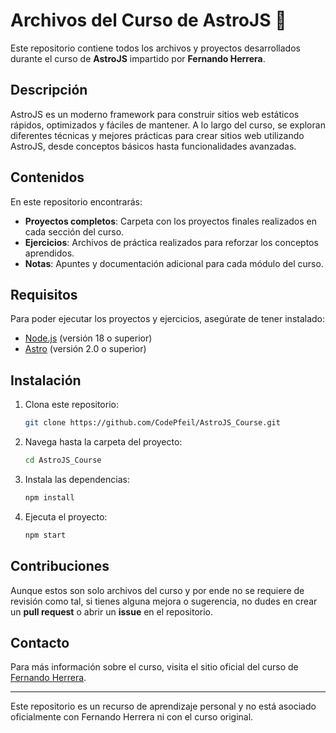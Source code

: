 # Archivos del Curso de AstroJS 🚀

Este repositorio contiene todos los archivos y proyectos desarrollados durante el curso de **AstroJS** impartido por **Fernando Herrera**. 

## Descripción

AstroJS es un moderno framework para construir sitios web estáticos rápidos, optimizados y fáciles de mantener. A lo largo del curso, se exploran diferentes técnicas y mejores prácticas para crear sitios web utilizando AstroJS, desde conceptos básicos hasta funcionalidades avanzadas.

## Contenidos

En este repositorio encontrarás:

- **Proyectos completos**: Carpeta con los proyectos finales realizados en cada sección del curso.
- **Ejercicios**: Archivos de práctica realizados para reforzar los conceptos aprendidos.
- **Notas**: Apuntes y documentación adicional para cada módulo del curso.

## Requisitos

Para poder ejecutar los proyectos y ejercicios, asegúrate de tener instalado:

- [Node.js](https://nodejs.org/) (versión 18 o superior)
- [Astro](https://astro.build/) (versión 2.0 o superior)

## Instalación

1. Clona este repositorio:

   ```bash
   git clone https://github.com/CodePfeil/AstroJS_Course.git
   ```

2. Navega hasta la carpeta del proyecto:

   ```bash
   cd AstroJS_Course
   ```

3. Instala las dependencias:

   ```bash
   npm install
   ```

4. Ejecuta el proyecto:

   ```bash
   npm start
   ```

## Contribuciones

Aunque estos son solo archivos del curso y por ende no se requiere de revisión como tal, si tienes alguna mejora o sugerencia, no dudes en crear un **pull request** o abrir un **issue** en el repositorio.

## Contacto

Para más información sobre el curso, visita el sitio oficial del curso de [Fernando Herrera](https://fernando-herrera.com/).

---

Este repositorio es un recurso de aprendizaje personal y no está asociado oficialmente con Fernando Herrera ni con el curso original.
